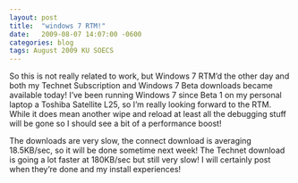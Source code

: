 ```yaml
---
layout: post
title:  "windows 7 RTM!"
date:   2009-08-07 14:07:00 -0600
categories: blog
tags: August 2009 KU SOECS
---
```

So this is not really related to work, but Windows 7 RTM’d the other day and both my Technet Subscription and Windows 7 Beta downloads became available today! I’ve been running Windows 7 since Beta 1 on my personal laptop a Toshiba Satellite L25, so I’m really looking forward to the RTM. While it does mean another wipe and reload at least all the debugging stuff will be gone so I should see a bit of a performance boost!

The downloads are very slow, the connect download is averaging 18.5KB/sec, so it will be done sometime next week! The Technet download is going a lot faster at 180KB/sec but still very slow! I will certainly post when they’re done and my install experiences!

